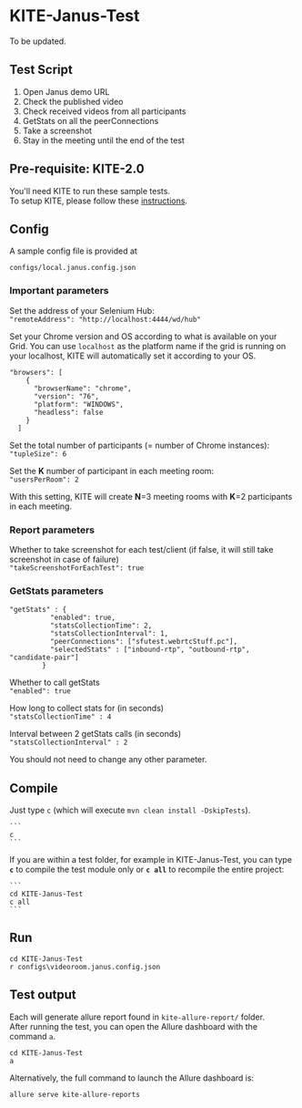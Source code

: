 #  KITE-Janus-Test


To be updated.

## Test Script


1.	Open Janus demo URL
2.	Check the published video
3.	Check received videos from all participants
4.	GetStats on all the peerConnections
5.	Take a screenshot
6.	Stay in the meeting until the end of the test


## Pre-requisite: KITE-2.0

You'll need KITE to run these sample tests.  
To setup KITE, please follow these [instructions](https://github.com/webrtc/KITE/blob/master/README.md).   

## Config
 
 A sample config file is provided at  
 
 `configs/local.janus.config.json`  

### Important parameters 

Set the address of your Selenium Hub:  
  `"remoteAddress": "http://localhost:4444/wd/hub"`  
  
Set your Chrome version and OS according to what is available on your Grid. You can use `localhost` as the platform name if the grid is running on your localhost, KITE will automatically set it according to your OS.
```
"browsers": [
    {
      "browserName": "chrome",
      "version": "76",
      "platform": "WINDOWS",
      "headless": false
    }
  ]
```


Set the total number of participants (= number of Chrome instances):  
`"tupleSize": 6`  

Set the **K** number of participant in each meeting room:  
`"usersPerRoom": 2`  

With this setting, KITE will create **N**=3 meeting rooms with **K**=2 participants in each meeting.  


### Report parameters

Whether to take screenshot for each test/client (if false, it will still take screenshot in case of failure)     
`"takeScreenshotForEachTest": true`  


### GetStats parameters

```
"getStats" : {
          "enabled": true,
          "statsCollectionTime": 2,
          "statsCollectionInterval": 1,
          "peerConnections": ["sfutest.webrtcStuff.pc"],
          "selectedStats" : ["inbound-rtp", "outbound-rtp", "candidate-pair"]
        }
```


Whether to call getStats  
`"enabled": true`  

How long to collect stats for (in seconds)  
`"statsCollectionTime" : 4`  

Interval between 2 getStats calls (in seconds)  
`"statsCollectionInterval" : 2`


You should not need to change any other parameter.


## Compile

Just type `c` (which will execute `mvn clean install -DskipTests`). 
    
    ```
    c
    ```

If you are within a test folder, for example in KITE-Janus-Test, you can type __`c`__ to compile the test module
only or __`c all`__ to recompile the entire project:

    ```
    cd KITE-Janus-Test  
    c all
    ```  
    


## Run

```
cd KITE-Janus-Test
r configs\videoroom.janus.config.json
```


## Test output

Each will generate allure report found in `kite-allure-report/` folder.  
After running the test, you can open the Allure dashboard with the command `a`.

```
cd KITE-Janus-Test
a
```


Alternatively, the full command to launch the Allure dashboard is:  
```
allure serve kite-allure-reports
```

